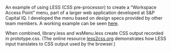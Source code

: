An example of using LESS (CSS pre-processor) to create a “Workspace Access Point” menu, part of a larger web application developed at S&P Capital IQ. I developed the menu based on design specs provided by other team members. A working example can be seen [here](http://fewwords.org/testing/LESS/prototype.html).

When combined, library.less and wsMenu.less create CSS output recorded in prototype.css. (The online resource [less2css.org](http://less2css.org/) demonstrates how LESS input translates to CSS output used by the browser.)
